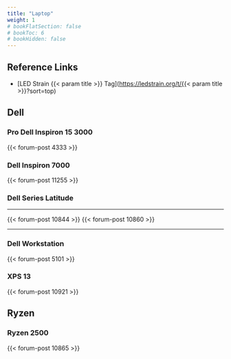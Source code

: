 ```yaml
---
title: "Laptop"
weight: 1
# bookFlatSection: false
# bookToc: 6
# bookHidden: false
---
```


## Reference Links
* [LED Strain {{< param title >}} Tag](https://ledstrain.org/t/{{< param title >}}?sort=top)

## Dell

### Pro Dell Inspiron 15 3000
{{< forum-post 4333 >}}

### Dell Inspiron 7000
{{< forum-post 11255 >}}

### Dell Series Latitude

___
{{< forum-post 10844 >}}
{{< forum-post 10860 >}}
___


### Dell Workstation 
{{< forum-post 5101 >}}

### XPS 13
{{< forum-post 10921 >}}

## Ryzen

### Ryzen 2500
{{< forum-post 10865 >}}
